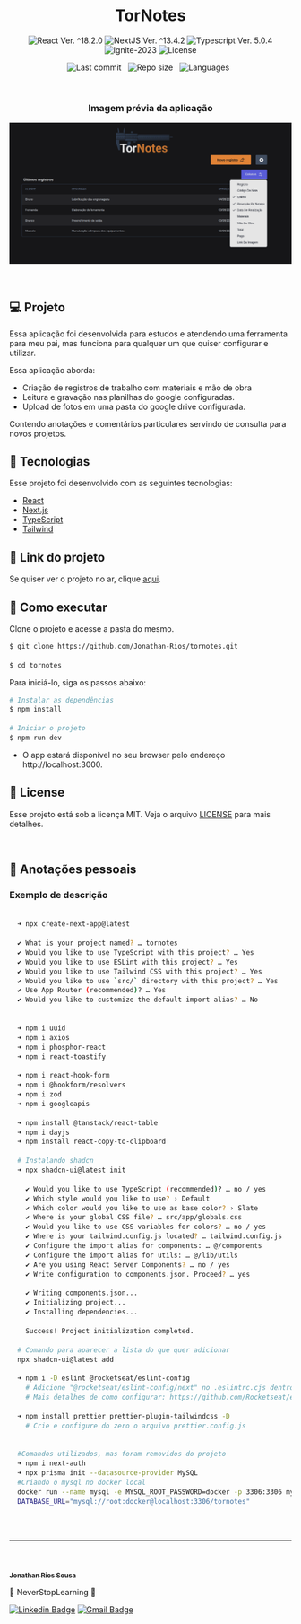 <h1 align="center">TorNotes</h1>

<p align="center">
  <img 
    src="https://img.shields.io/badge/React-%5E18.2.6-blue" 
    alt="React Ver. ^18.2.0"
  />
   <img 
    src="https://img.shields.io/badge/NextJS-%5E13.4.2-black" 
    alt="NextJS Ver. ^13.4.2"
  />
  <img 
    src="https://img.shields.io/badge/Typescript-%5E5.0.4-blue"
    alt="Typescript Ver. 5.0.4" 
  />
  <img
    src="https://img.shields.io/badge/Ignite-2023-green" 
    alt="Ignite-2023"
  />
  <img 
    alt="License"
    src="https://img.shields.io/static/v1?label=license&message=MIT&color=E51C44&labelColor=0A1033"
  />
</p>

<div align="center">

  ![Last commit](https://img.shields.io/github/last-commit/Jonathan-Rios/tornotes?color=4DA1CD 'Last commit') &nbsp;
  ![Repo size](https://img.shields.io/github/repo-size/Jonathan-Rios/tornotes?color=4DA1CD 'Repo size') &nbsp;
  ![Languages](https://img.shields.io/github/languages/count/Jonathan-Rios/tornotes?color=4DA1CD 'Languages') &nbsp;
  
</div>

<br>

<h3 align="center">Imagem prévia da aplicação</h3>

![cover](.github/project-preview.png?style=flat)

<br>

## 💻 Projeto
Essa aplicação foi desenvolvida para estudos e atendendo uma ferramenta para meu pai, mas funciona para qualquer um que quiser configurar e utilizar.

Essa aplicação aborda: 
-  Criação de registros de trabalho com materiais e mão de obra
-  Leitura e gravação nas planilhas do google configuradas.
-  Upload de fotos em uma pasta do google drive configurada.

Contendo anotações e comentários particulares servindo de consulta para novos projetos.

## 🧪 Tecnologias

Esse projeto foi desenvolvido com as seguintes tecnologias:

- [React](https://reactjs.org)
- [Next.js](https://nextjs.org/)
- [TypeScript](https://www.typescriptlang.org/)
- [Tailwind](https://tailwindcss.com/)


## 🔗 Link do projeto
Se quiser ver o projeto no ar, clique [aqui](https://tornotes.vercel.app).

## 🚀 Como executar

Clone o projeto e acesse a pasta do mesmo.

```bash
$ git clone https://github.com/Jonathan-Rios/tornotes.git

$ cd tornotes
```

Para iniciá-lo, siga os passos abaixo:
```bash
# Instalar as dependências
$ npm install

# Iniciar o projeto
$ npm run dev
```
- O app estará disponível no seu browser pelo endereço http://localhost:3000.
 

## 📝 License

Esse projeto está sob a licença MIT. Veja o arquivo [LICENSE](./LICENSE.md) para mais detalhes.

<br />


## 📓 Anotações pessoais

<h3>Exemplo de descrição </h3>

```bash
 
  ➜ npx create-next-app@latest       

  ✔ What is your project named? … tornotes
  ✔ Would you like to use TypeScript with this project? … Yes
  ✔ Would you like to use ESLint with this project? … Yes
  ✔ Would you like to use Tailwind CSS with this project? … Yes
  ✔ Would you like to use `src/` directory with this project? … Yes
  ✔ Use App Router (recommended)? … Yes
  ✔ Would you like to customize the default import alias? … No


  ➜ npm i uuid
  ➜ npm i axios
  ➜ npm i phosphor-react
  ➜ npm i react-toastify
￼
  ➜ npm i react-hook-form 
  ➜ npm i @hookform/resolvers 
  ➜ npm i zod
  ➜ npm i googleapis 
  
  ➜ npm install @tanstack/react-table
  ➜ npm i dayjs
  ➜ npm install react-copy-to-clipboard

  # Instalando shadcn
  ➜ npx shadcn-ui@latest init
  ￼
    ✔ Would you like to use TypeScript (recommended)? … no / yes
    ✔ Which style would you like to use? › Default
    ✔ Which color would you like to use as base color? › Slate
    ✔ Where is your global CSS file? … src/app/globals.css
    ✔ Would you like to use CSS variables for colors? … no / yes
    ✔ Where is your tailwind.config.js located? … tailwind.config.js
    ✔ Configure the import alias for components: … @/components
    ✔ Configure the import alias for utils: … @/lib/utils
    ✔ Are you using React Server Components? … no / yes
    ✔ Write configuration to components.json. Proceed? … yes

    ✔ Writing components.json...
    ✔ Initializing project...
    ✔ Installing dependencies...

    Success! Project initialization completed.

  # Comando para aparecer a lista do que quer adicionar
  npx shadcn-ui@latest add

  ➜ npm i -D eslint @rocketseat/eslint-config
    # Adicione "@rocketseat/eslint-config/next" no .eslintrc.cjs dentro de extends.
    # Mais detalhes de como configurar: https://github.com/Rocketseat/eslint-config-rocketseat

  ➜ npm install prettier prettier-plugin-tailwindcss -D
    # Crie e configure do zero o arquivo prettier.config.js

   
  #Comandos utilizados, mas foram removidos do projeto
  ➜ npm i next-auth
  ➜ npx prisma init --datasource-provider MySQL
  #Criando o mysql no docker local 
  docker run --name mysql -e MYSQL_ROOT_PASSWORD=docker -p 3306:3306 mysql:latest
  DATABASE_URL="mysql://root:docker@localhost:3306/tornotes"



```


<br />

---
<br />

<a href="https://github.com/Jonathan-Rios">
 <img src="https://github.com/Jonathan-Rios.png" width="100px;" alt="" style="border-radius:50%" />
 <br />
 <sub><b>Jonathan Rios Sousa</b></sub></a>

💠 NeverStopLearning 💠
 

[![Linkedin Badge](https://img.shields.io/badge/-Jonathan-blue?style=flat-square&logo=Linkedin&logoColor=white&link=https://www.linkedin.com/in/jonathan-rios-sousa-19b3431b6/)](https://www.linkedin.com/in/jonathan-rios-sousa-19b3431b6/) 
[![Gmail Badge](https://img.shields.io/badge/-jonathan.riosousa@gmail.com-c14438?style=flat-square&logo=Gmail&logoColor=white&link=mailto:jonathan.riosousa@gmail.com)](mailto:jonathan.riosousa@gmail.com)